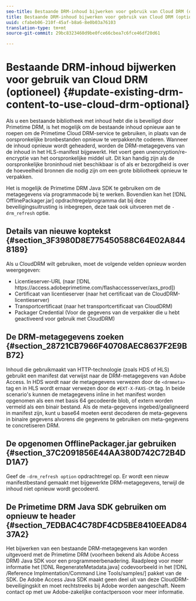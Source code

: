 ```yaml
---
seo-title: Bestaande DRM-inhoud bijwerken voor gebruik van Cloud DRM (optioneel)
title: Bestaande DRM-inhoud bijwerken voor gebruik van Cloud DRM (optioneel)
uuid: cfabeb06-210f-45af-b8a6-8e0b03a76103
translation-type: tm+mt
source-git-commit: 29bc8323460d9be0fce66cbea7c6fce46df20d61

---
```



# Bestaande DRM-inhoud bijwerken voor gebruik van Cloud DRM (optioneel) {#update-existing-drm-content-to-use-cloud-drm-optional}

Als u een bestaande bibliotheek met inhoud hebt die is beveiligd door Primetime DRM, is het mogelijk om de bestaande inhoud opnieuw aan te roepen om de Primetime Cloud DRM-service te gebruiken, in plaats van de oorspronkelijke bronbestanden opnieuw te verpakken/te coderen. Wanneer de inhoud opnieuw wordt geheaderd, worden de DRM-metagegevens van de inhoud in het HLS-manifest bijgewerkt. Het voert geen unencryption/re-encryptie van het oorspronkelijke middel uit. Dit kan handig zijn als de oorspronkelijke broninhoud niet beschikbaar is of als er bezorgdheid is over de hoeveelheid bronnen die nodig zijn om een grote bibliotheek opnieuw te verpakken.

Het is mogelijk de Primetime DRM Java SDK te gebruiken om de metagegevens via programmacode bij te werken. Bovendien kan het [!DNL OfflinePackager.jar] opdrachtregelprogramma dat bij deze beveiligingsuitrusting is inbegrepen, deze taak ook uitvoeren met de `-drm_refresh` optie.

## Details van nieuwe koptekst {#section_3F3980D8E775450588C64E02A8448189}

Als u CloudDRM wilt gebruiken, moet de volgende velden opnieuw worden weergegeven:

* Licentieserver-URL (naar [!DNL ht<span></span>tps://access.adobeprimetime.com/flashaccessserver/axs_prod])
* Certificaat van licentieserver (naar het certificaat van de CloudDRM-licentieserver)
* Transportcertificaat (naar het transportcertificaat van CloudDRM)
* Packager Credential (Voor de gegevens van de verpakker die u hebt geactiveerd voor gebruik met CloudDRM)

## De DRM-metagegevens zoeken {#section_28721CB7966F40708AEC8637F2E9BB72}

Inhoud die gebruikmaakt van HTTP-technologie (zoals HDS of HLS) gebruikt een manifest dat verwijst naar de DRM-metagegevens van Adobe Access. In HDS wordt naar de metagegevens verwezen door de `<drmmeta>` tag en in HLS wordt ernaar verwezen door de `#EXT-X-FAXS-CM` tag. In beide scenario&#39;s kunnen de metagegevens inline in het manifest worden opgenomen als een met basis 64 gecodeerde blob, of extern worden vermeld als een binair bestand. Als de meta-gegevens ingebed/gealigneerd in manifest zijn, kunt u base64 moeten eerst decoderen de meta-gegevens in binaire gegevens alvorens die gegevens te gebruiken om meta-gegevens te concretiseren DRM.

## De opgenomen OfflinePackager.jar gebruiken {#section_37C2091856E44AA380D742C72B4DD1A7}

Geef de `-drm_refresh option` opdrachtregel op. Er wordt een nieuw manifestbestand gemaakt met bijgewerkte DRM-metagegevens, terwijl de inhoud niet opnieuw wordt gecodeerd.

## De Primetime DRM Java SDK gebruiken om opnieuw te header {#section_7EDBAC4C78DF4CD5BE8410EEAD8437A2}

Het bijwerken van een bestaande DRM-metagegevens kan worden uitgevoerd met de Primetime DRM (voorheen bekend als Adobe Access DRM) Java SDK voor een programmeerbenadering. Raadpleeg voor meer informatie het [!DNL RegenerateMetadata.java] codevoorbeeld in het [!DNL /Reference Implmentation/Command Line Tools/samples/] pakket van de SDK. De Adobe Access Java SDK maakt geen deel uit van deze CloudDRM-beveiligingskit en moet rechtstreeks bij Adobe worden aangeschaft. Neem contact op met uw Adobe-zakelijke contactpersoon voor meer informatie.